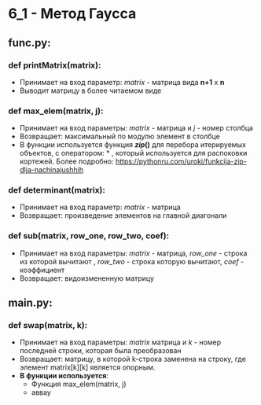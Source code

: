 # 6_1 - Метод Гаусса
## func.py:
### def printMatrix(matrix):
  - Принимает на вход параметр: *matrix* - матрица вида **n+1** x **n** 
  - Выводит матрицу в более читаемом виде
### def max_elem(matrix, j):
  - Принимает на вход параметры: *matrix* - матрица и *j* - номер столбца
  - Возвращает: максимальный по модулю элемент в столбце
  - В функции используется функция **_zip_()** для перебора итерируемых объектов,  c оператором: * , который используется для распоковки кортежей. Более подробно: https://pythonru.com/uroki/funkcija-zip-dlja-nachinajushhih
### def determinant(matrix):
  - Принимает на вход параметр: *matrix* - матрица
  - Возвращает: произведение элементов на главной диагонали
### def sub(matrix, row_one, row_two, coef):
  - Принимает на вход параметры: *matrix* - матрица, *row_one* - строка из которой вычитают , *row_two* - строка которую вычитают, *coef* - коэффициент
  - Возвращает: видоизмененную матрицу
## main.py:
### def swap(matrix, k):
 - Принимает на вход параметры: *matrix* матрица и *k* - номер последней строки, которая была преобразован
 - Возвращает: матрицу, в которой k-строка заменена на строку, где элемент matrix[k][k] является опорным.
 - **В функции используется**:
     - Функция max_elem(matrix, j)
     - аввау
